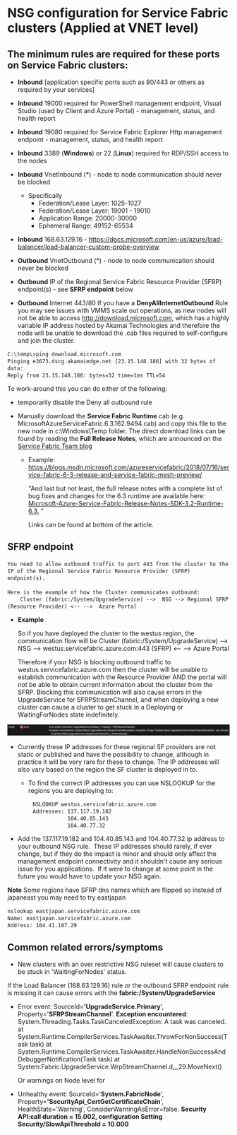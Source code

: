 # NSG configuration for Service Fabric clusters (Applied at VNET level)

## **The minimum rules are required for these ports on Service Fabric clusters:**
-   **Inbound** \[application specific ports such as 80/443 or others as required by your services\]
-   **Inbound** 19000 required for PowerShell management endpoint, Visual Studio (used by Client and Azure Portal) - management, status, and health report
-   **Inbound** 19080 required for Service Fabric Explorer Http management endpoint - management, status, and health report
-   **Inbound** 3389 (**Windows**) or 22 (**Linux**) required for RDP/SSH access to the nodes
-   **Inbound** VnetInbound (*) - node to node communication should never be blocked
    - Specifically 
		- Federation/Lease Layer: 1025-1027
		- Federation/Lease Layer: 19001 - 19010 
		- Application Range: 20000-30000
		- Ephemeral Range: 49152-65534
-   **Inbound** 168.63.129.16 - <https://docs.microsoft.com/en-us/azure/load-balancer/load-balancer-custom-probe-overview>

-   **Outbound** VnetOutbound (*) - node to node communication should never be blocked
-   **Outbound** IP of the Regional Service Fabric Resource Provider (SFRP) endpoint(s) - see **SFRP endpoint** below
-   **Outbound** Internet 443/80
    If you have a **DenyAllInternetOutbound** Rule you may see issues with VMMS scale out operations, as new nodes will not be able to access http://download.microsoft.com, which has a highly variable IP address hosted by Akamai Technologies and therefore the node will be unable to download the .cab files required to self-configure and join the cluster.

```command
C:\temp\>ping download.microsoft.com
Pinging e3673.dscg.akamaiedge.net [23.15.148.186] with 32 bytes of data:
Reply from 23.15.148.186: bytes=32 time=1ms TTL=54
```

To work-around this you can do either of the following:

- temporarily disable the  Deny all outbound rule
- Manually download the **Service Fabric Runtime** cab (e.g. MicrosoftAzureServiceFabric.6.3.162.9494.cab) and copy this file to the new node in c:\Windows\Temp folder.  The direct download links can be found by reading the **Full Release Notes**, which are announced on the [Service Fabric Team blog](https://blogs.msdn.microsoft.com/azureservicefabric/)

    - Example: https://blogs.msdn.microsoft.com/azureservicefabric/2018/07/16/service-fabric-6-3-release-and-service-fabric-mesh-preview/

        "And last but not least, the full release notes with a complete list of bug fixes and changes for the 6.3 runtime are available here: [Microsoft-Azure-Service-Fabric-Release-Notes-SDK-3.2-Runtime-6.3.](https://msdnshared.blob.core.windows.net/media/2018/07/Microsoft-Azure-Service-Fabric-Release-Notes-SDK-3.2-Runtime-6.3.pdf) "

        Links can be found at bottom of the article.


## **SFRP endpoint** 

    You need to allow outbound traffic to port 443 from the cluster to the IP of the Regional Service Fabric Resource Provider (SFRP) endpoint(s).

    Here is the example of how the Cluster communicates outbound:
        Cluster (fabric:/System/UpgradeService) -->  NSG --> Regional SFRP (Resource Provider) <-- -->  Azure Portal

- **Example**

    So if you have deployed the cluster to the westus region, the communication flow  will be 
        Cluster (fabric:/System/UpgradeService) -->  NSG --> westus.servicefabric.azure.com:443 (SFRP) <-- -->  Azure Portal

    Therefore if your NSG is blocking outbound traffic to westus.servicefabric.azure.com then the cluster will be unable to establish communication with the Resource Provider AND the portal will not be able to obtain current information about the cluster from the SFRP. Blocking this communication will also cause errors in the UpgradeService for SFRPStreamChannel, and when deploying a new cluster can cause a cluster to get stuck in a Deploying or WaitingForNodes state indefinitely.

![Error UpgradeService.Primary, SFRPStreamChannel, System.FabricUpgradeService.StreamChannelException](../media/nsg01.png)

* Currently these IP addresses for these regional SF providers are not static or published and have the possibility to change, although in practice it will be very rare for these to change. The IP addresses will also vary based on the region the SF cluster is deployed in to.

    - To find the correct IP addresses you can use NSLOOKUP for the regions you are deploying to:

```command
        NSLOOKUP westus.servicefabric.azure.com
        Addresses: 137.117.19.182
                   104.40.85.143
                   104.40.77.32
```

- Add the 137.117.19.182 and 104.40.85.143 and 104.40.77.32 ip address to your outbound NSG rule.  These IP addresses should rarely, if ever change, but if they do the impact is minor and should only affect the management endpoint connectivity and it shouldn't cause any serious issue for you applications.  If it were to change at some point in the future you would have to update your NSG again. 


**Note**  Some regions have SFRP dns names which are flipped so instead of japaneast you may need to try eastjapan

    nslookup eastjapan.servicefabric.azure.com
    Name: eastjapan.servicefabric.azure.com
    Address: 104.41.187.29 

## **Common related errors/symptoms**

* New clusters with an over restrictive NSG ruleset will cause clusters to be stuck in 'WaitingForNodes' status.  

If the Load Balancer (168.63.129.16) rule or the outbound SFRP endpoint rule is missing it can cause errors with the **fabric:/System/UpgradeService**

* Error event: SourceId=**\'UpgradeService.Primary**\', Property=\'**SFRPStreamChannel**\'. **Exception encountered**: System.Threading.Tasks.TaskCanceledException: A task was canceled. at System.Runtime.CompilerServices.TaskAwaiter.ThrowForNonSuccess(Task task) at System.Runtime.CompilerServices.TaskAwaiter.HandleNonSuccessAndDebuggerNotification(Task task) at System.Fabric.UpgradeService.WrpStreamChannel.d\_\_29.MoveNext()

    Or warnings on Node level for
* Unhealthy event: SourceId=\'**System.FabricNode**\', Property=**\'SecurityApi\_CertGetCertificateChain**\', HealthState=\'Warning\', ConsiderWarningAsError=false. **Security API:call duration = 15.002, configuration Setting Security/SlowApiThreshold = 10.000**

